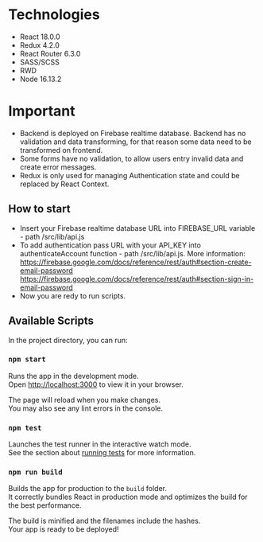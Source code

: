 # Technologies 
- React 18.0.0
- Redux 4.2.0
- React Router 6.3.0
- SASS/SCSS
- RWD
- Node 16.13.2

# Important 
- Backend is deployed on Firebase realtime database. Backend has no validation and data transforming, for that reason some data need to be transformed on frontend.
- Some forms have no validation, to allow users entry invalid data and create error messages.
- Redux is only used for managing Authentication state and could be replaced by React Context.

## How to start 
- Insert your Firebase realtime database URL into FIREBASE_URL variable - path /src/lib/api.js
- To add authentication pass URL with your API_KEY  into authenticateAccount function - path /src/lib/api.js. 
  More information:
  https://firebase.google.com/docs/reference/rest/auth#section-create-email-password
  https://firebase.google.com/docs/reference/rest/auth#section-sign-in-email-password
 - Now you are redy to run scripts.

## Available Scripts

In the project directory, you can run:

### `npm start`

Runs the app in the development mode.\
Open [http://localhost:3000](http://localhost:3000) to view it in your browser.

The page will reload when you make changes.\
You may also see any lint errors in the console.

### `npm test`

Launches the test runner in the interactive watch mode.\
See the section about [running tests](https://facebook.github.io/create-react-app/docs/running-tests) for more information.

### `npm run build`

Builds the app for production to the `build` folder.\
It correctly bundles React in production mode and optimizes the build for the best performance.

The build is minified and the filenames include the hashes.\
Your app is ready to be deployed!


